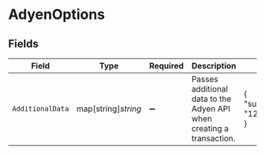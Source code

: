# AdyenOptions


## Fields

| Field                                                                | Type                                                                 | Required                                                             | Description                                                          | Example                                                              |
| -------------------------------------------------------------------- | -------------------------------------------------------------------- | -------------------------------------------------------------------- | -------------------------------------------------------------------- | -------------------------------------------------------------------- |
| `AdditionalData`                                                     | map[string]*string*                                                  | :heavy_minus_sign:                                                   | Passes additional data to the Adyen API when creating a transaction. | {<br/>"subMerchantID": "12345"<br/>}                                 |